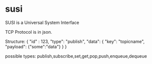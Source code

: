 susi
====

SUSI is a Universal System Interface

TCP Protocol is in json.

Structure:
{
  "id" : 123,
  "type": "publish",
  "data": {
    "key": "topicname",
    "payload": {"some":"data"}
  }
}

possible types:
publish,subscribe,set,get,pop,push,enqueue,dequeue
